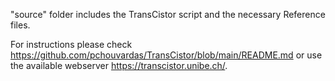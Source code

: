 "source" folder includes the TransCistor script and the necessary Reference files.

For instructions please check https://github.com/pchouvardas/TransCistor/blob/main/README.md or use the available webserver https://transcistor.unibe.ch/.
